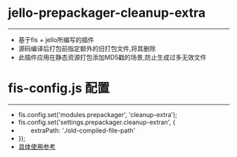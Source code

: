 ﻿# jello-prepackager-cleanup-extra
***
* 基于fis + jello所编写的插件
* 源码编译后打包前指定额外的旧打包文件,将其删除
* 此插件应用在静态资源打包添加MD5戳的场景,防止生成过多无效文件


# fis-config.js 配置
***
* fis.config.set('modules.prepackager', 'cleanup-extra');
* fis.config.set('settings.prepackager.cleanup-extran', {
* 　　extraPath: './old-compiled-file-path'
* });
* [具体使用参考](http://fex-team.github.io/fis-site/docs/dev/plugin.html)